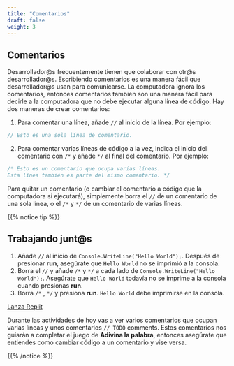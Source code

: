 ```yaml
---
title: "Comentarios"
draft: false
weight: 3
---
```


## Comentarios

Desarrollador@s frecuentemente tienen que colaborar con otr@s desarrollador@s. Escribiendo comentarios es una manera fácil que desarrollador@s usan para comunicarse. La computadora ignora los comentarios, entonces comentarios también son una manera fácil para decirle a la computadora que no debe ejecutar alguna línea de código. Hay dos maneras de crear comentarios:

1. Para comentar una línea, añade `//` al inicio de la línea. Por ejemplo:

```csharp
// Esto es una sola línea de comentario. 
```

2. Para comentar varias líneas de código a la vez, indica el inicio del comentario con `/*` y añade `*/` al final del comentario. Por ejemplo:

```csharp
/* Esto es un comentario que ocupa varias líneas. 
Esta línea también es parte del mismo comentario. */ 
```

Para quitar un comentario (o cambiar el comentario a código que la computadora sí ejecutará), simplemente borra el `//` de un comentario de una sola línea, o el `/*` y `*/` de un comentario de varias líneas.

{{% notice tip %}}

## Trabajando junt@s

1. Añade `//` al inicio de `Console.WriteLine("Hello World");`. Después de presionar **run**, asegúrate que `Hello World` no se imprimió a la consola.
2. Borra el `//` y añade `/*` y `*/` a cada lado de `Console.WriteLine("Hello World");`. Asegúrate que `Hello World` todavía no se imprime a la consola cuando presionas **run**.
3. Borra `/*` , `*/` y presiona **run**. `Hello World` debe imprimirse en la consola. 

<a class="my-2 mx-4 btn btn-info" href="https://replit.com/@nuevofoundation/NF-CSharp-WritingToConsole" target="_blank">Lanza Replit</a>

Durante las actividades de hoy vas a ver varios comentarios que ocupan varias líneas y unos comentarios `// TODO` comments. Estos comentarios nos guiarán a completar el juego de **Adivina la palabra**, entonces asegúrate que entiendes como cambiar código a un comentario y vise versa.

{{% /notice %}}

